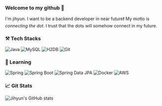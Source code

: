 ### Welcome to my github 👋

I'm jihyun. I want to be a backend developer in near future❗
My motto is *connecting the dot*. I trust that the dots will somehow connect in my future.

### ⚒️ Tech Stacks

![Java](https://img.shields.io/badge/-Java-007396?style=for-the-badge&logo=&logoColor=white)
![MySQL](https://img.shields.io/badge/-MySQL-4479A1?style=for-the-badge&logo=mysql&logoColor=white)
![H2DB](https://img.shields.io/badge/-H2DB-00599C?style=for-the-badge&logo=H2DB&logoColor=white)
![Git](https://img.shields.io/badge/-Git-F05032?style=for-the-badge&logo=git&logoColor=white)

### 🌱 Learning
![Spring](https://img.shields.io/badge/-Spring-6DB33F?style=for-the-badge&logo=spring&logoColor=white)
![Spring Boot](https://img.shields.io/badge/-SpringBoot-6DB33F?style=for-the-badge&logo=springboot&logoColor=white)
![Spring Data JPA](https://img.shields.io/badge/-SpringDataJPA-6DB33F?style=for-the-badge&logo=springdatajpa&logoColor=white)
![Docker](https://img.shields.io/badge/-Docker-2496ED?style=for-the-badge&logo=docker&logoColor=white)
![AWS](https://img.shields.io/badge/-AmazonAWS-FF9900?style=for-the-badge&logo=AmazonAWS&logoColor=white)

### 📈 Git Stats
![Jihyun's GitHub stats](https://github-readme-stats.vercel.app/api?username=Jihyun3478&show_icons=true&theme=prussian)

[//]: # (### 💻 Projects)
[//]: # (![Kotlin]&#40;https://img.shields.io/badge/-Kotlin-7F52FF?style=for-the-badge&logo=kotlin&logoColor=white&#41;)
